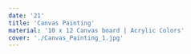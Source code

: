 ```yaml
---
date: '21'
title: 'Canvas Painting'
material: '10 x 12 Canvas board | Acrylic Colors'
cover: './Canvas_Painting_1.jpg'
---
```

